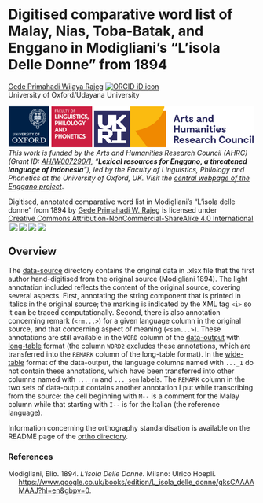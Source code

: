 Digitised comparative word list of Malay, Nias, Toba-Batak, and Enggano
in Modigliani’s “L’isola Delle Donne” from 1894
================
[Gede Primahadi Wijaya
Rajeg](https://www.ling-phil.ox.ac.uk/people/gede-rajeg)
<a itemprop="sameAs" content="https://orcid.org/0000-0002-2047-8621" href="https://orcid.org/0000-0002-2047-8621" target="orcid.widget" rel="noopener noreferrer" style="vertical-align:top;"><img src="https://orcid.org/sites/default/files/images/orcid_16x16.png" style="width:1em;margin-right:.5em;" alt="ORCID iD icon"></a></br>University
of Oxford/Udayana University

<!-- README.md is generated from README.Rmd. Please edit that file -->
<!-- badges: start -->

[<img
src="https://raw.githubusercontent.com/engganolang/digitised-holle-list/main/file-oxweb-logo.gif"
width="84" alt="The University of Oxford" />](https://www.ox.ac.uk/)
[<img
src="https://raw.githubusercontent.com/engganolang/digitised-holle-list/main/file-lingphil.png"
width="83"
alt="Faculty of Linguistics, Philology and Phonetics, the University of Oxford" />](https://www.ling-phil.ox.ac.uk/)
[<img
src="https://raw.githubusercontent.com/engganolang/digitised-holle-list/main/file-ahrc.png"
width="325" alt="Arts and Humanities Research Council (AHRC)" />](https://www.ukri.org/councils/ahrc/)
</br>*This work is funded by the Arts and Humanities Research Council
(AHRC) (Grant ID:
[AH/W007290/1](https://gtr.ukri.org/projects?ref=AH%2FW007290%2F1),
“**Lexical resources for Enggano, a threatened language of
Indonesia**”), led by the Faculty of Linguistics, Philology and
Phonetics at the University of Oxford, UK. Visit the [central webpage of
the Enggano project](https://enggano.ling-phil.ox.ac.uk/)*.

<p xmlns:cc="http://creativecommons.org/ns#" xmlns:dct="http://purl.org/dc/terms/">

<span property="dct:title">Digitised, annotated comparative word list in
Modigliani’s “L’isola delle donne” from 1894</span> by
<a rel="cc:attributionURL dct:creator" property="cc:attributionName" href="https://www.ling-phil.ox.ac.uk/people/gede-rajeg">Gede
Primahadi W. Rajeg</a> is licensed under
<a href="https://creativecommons.org/licenses/by-nc-sa/4.0/?ref=chooser-v1" target="_blank" rel="license noopener noreferrer" style="display:inline-block;">Creative
Commons Attribution-NonCommercial-ShareAlike 4.0
International<img src="https://mirrors.creativecommons.org/presskit/icons/cc.svg?ref=chooser-v1" style="height:22px!important;margin-left:3px;vertical-align:text-bottom;"/><img src="https://mirrors.creativecommons.org/presskit/icons/by.svg?ref=chooser-v1" style="height:22px!important;margin-left:3px;vertical-align:text-bottom;"/><img src="https://mirrors.creativecommons.org/presskit/icons/nc.svg?ref=chooser-v1" style="height:22px!important;margin-left:3px;vertical-align:text-bottom;"/><img src="https://mirrors.creativecommons.org/presskit/icons/sa.svg?ref=chooser-v1" style="height:22px!important;margin-left:3px;vertical-align:text-bottom;"/></a>

</p>
<!-- badges: end -->

## Overview

The
[data-source](https://github.com/engganolang/modigliani-1894/tree/main/data-source)
directory contains the original data in .xlsx file that the first author
hand-digitised from the original source (Modigliani 1894). The light
annotation included reflects the content of the original source,
covering several aspects. First, annotating the string component that is
printed in italics in the original source; the marking is indicated by
the XML tag `<i>` so it can be traced computationally. Second, there is
also annotation concerning remark (`<rm...>`) for a given language
column in the original source, and that concerning aspect of meaning
(`<sem...>`). These annotations are still available in the `WORD` column
of the
[data-output](https://github.com/engganolang/modigliani-1894/tree/main/data-output)
with
[long-table](https://github.com/engganolang/modigliani-1894/blob/main/data-output/modigliani-1894-long-table.csv)
format (the column `WORD2` excludes these annotations, which are
transferred into the `REMARK` column of the long-table format). In the
[wide-table](https://github.com/engganolang/modigliani-1894/blob/main/data-output/modigliani-1894-wide-table.csv)
format of the data-output, the language columns named with `..._1` do
not contain these annotations, which have been transferred into other
columns named with `..._rm` and `..._sem` labels. The `REMARK` column in
the two sets of data-output contains another annotation I put while
transcribing from the source: the cell beginning with `M--` is a comment
for the Malay column while that starting with `I--` is for the Italian
(the reference language).

Information concerning the orthography standardisation is available on
the README page of the [ortho
directory](https://github.com/engganolang/modigliani-1894/tree/main/ortho).

### References

<div id="refs" class="references csl-bib-body hanging-indent">

<div id="ref-modigliani1894" class="csl-entry">

Modigliani, Elio. 1894. *L’isola Delle Donne*. Milano: Ulrico Hoepli.
<https://www.google.co.uk/books/edition/L_isola_delle_donne/gksCAAAAMAAJ?hl=en&gbpv=0>.

</div>

</div>
